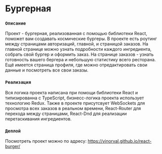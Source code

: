 # Бургерная

### `Описание`

Проект - бургерная, реализованная с помощью библиотеки React, поможет вам создавать космические бургеры. В проекте есть роутинг между страницами авторизаций, главной, и страницой заказов. На главной странице можно узнать подробности каждого ингредиента, собрать свой бургер и оформить заказ. На странице заказов - узнать готовность вашего бергера и небольшую статистику всего ресторана. Ещё имеется страница профиля, где можно отредактировать свои данные и посмотреть все свои заказы.

### `Реализация`

Вся логика проекта написана при помощи библиотеки React и типизированна с TypeScript, бизнесс-логика проекта использует технологию Redux. Также в проекте присутсвует  WebSockets для просмотра всех заказов в реальном времени, React-Router для перехода между страницами, React-Dnd для реализации перетаскивания ингредиентов.

### `Деплой`

Посмотреть проект можно по адресу: https://vinorval.github.io/react-burger/
